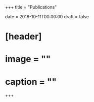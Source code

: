 +++
title = "Publications"

date = 2018-10-11T00:00:00
draft = false

# [header]
# image = ""
# caption = ""
+++
<div id="bibbase-container">
    <script src="https://bibbase.org/show?bib=https%3A%2F%2Fraw.githubusercontent.com%2Fialab-puc%2Fialab.ing.puc.cl%2Fmaster%2Fpubs.bib&jsonp=1"></script>
</div>